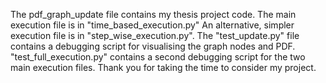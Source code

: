 The pdf_graph_update file contains my thesis project code.
The main execution file is in "time_based_execution.py"
An alternative, simpler execution file is in "step_wise_execution.py".
The "test_update.py" file contains a debugging script for visualising the graph nodes and PDF.
"test_full_execution.py" contains a second debugging script for the two main execution files.
Thank you for taking the time to consider my project.
